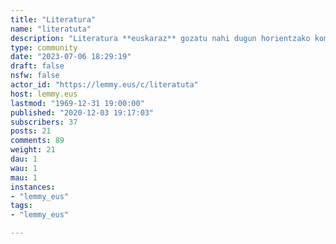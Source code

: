 ```yaml
---
title: "Literatura" 
name: "literatuta"
description: "Literatura **euskaraz** gozatu nahi dugun horientzako komunitate gozoa eta bizigarria :)"
type: community
date: "2023-07-06 18:29:19"
draft: false
nsfw: false
actor_id: "https://lemmy.eus/c/literatuta"
host: lemmy.eus
lastmod: "1969-12-31 19:00:00"
published: "2020-12-03 19:17:03"
subscribers: 37
posts: 21
comments: 89
weight: 21
dau: 1
wau: 1
mau: 1
instances:
- "lemmy_eus"
tags: 
- "lemmy_eus"

---
```

